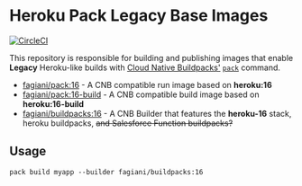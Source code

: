 # Heroku Pack Legacy Base Images

[![CircleCI](https://circleci.com/gh/fagiani/pack-images.svg?style=svg)](https://circleci.com/gh/fagiani/pack-images)

This repository is responsible for building and publishing images that enable
**Legacy** Heroku-like builds with [Cloud Native Buildpacks'](https://buildpacks.io)
[`pack`](https://github.com/buildpacks/pack) command.

* [fagiani/pack:16](https://hub.docker.com/r/fagiani/pack/tags/) - A CNB
  compatible run image based on **heroku:16**
* [fagiani/pack:16-build](https://hub.docker.com/r/fagiani/pack/tags/) - A CNB
  compatible build image based on **heroku:16-build**
* [fagiani/buildpacks:16](https://hub.docker.com/r/fagiani/buildpacks/tags/) - A
  CNB Builder that features the **heroku-16** stack, heroku buildpacks,
  ~~and Salesforce Function buildpacks?~~

## Usage

`pack build myapp --builder fagiani/buildpacks:16`
